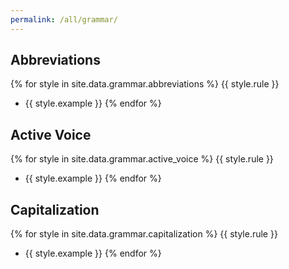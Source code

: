 ```yaml
---
permalink: /all/grammar/
---
```

## Abbreviations
{% for style in site.data.grammar.abbreviations %}
  {{ style.rule }}
  - {{ style.example }}
{% endfor %}

## Active Voice
{% for style in site.data.grammar.active_voice %}
  {{ style.rule }}
  - {{ style.example }}
{% endfor %}

## Capitalization
{% for style in site.data.grammar.capitalization %}
  {{ style.rule }}
  - {{ style.example }}
{% endfor %}
